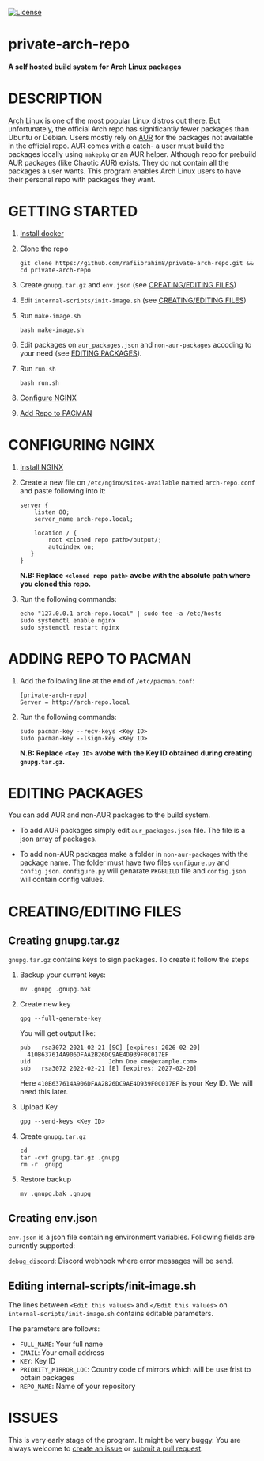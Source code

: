 [![License][License-shield]][License-url]

# private-arch-repo
#### A self hosted build system for Arch Linux packages

# DESCRIPTION
[Arch Linux](https://archlinux.org/) is one of the most popular Linux distros out there. But unfortunately, the official Arch repo has significantly fewer packages than Ubuntu or Debian. Users mostly rely on [AUR](https://aur.archlinux.org/) for the packages not available in the official repo. AUR comes with a catch- a user must build the packages locally using `makepkg` or an AUR helper. Although repo for prebuild AUR packages (like Chaotic AUR) exists. They do not contain all the packages a user wants. This program enables Arch Linux users to have their personal repo with packages they want.

# GETTING STARTED

1. [Install docker](https://docs.docker.com/engine/install/)

2. Clone the repo
    ```
    git clone https://github.com/rafiibrahim8/private-arch-repo.git && cd private-arch-repo
    ```

3. Create `gnupg.tar.gz` and `env.json` (see [CREATING/EDITING FILES](#creatingediting-files))

4. Edit `internal-scripts/init-image.sh` (see [CREATING/EDITING FILES](#editing-internal-scriptsinit-imagesh))

5. Run `make-image.sh`
    ```
    bash make-image.sh
    ```

6. Edit packages on `aur_packages.json` and `non-aur-packages` accoding to your need (see [EDITING PACKAGES](#editing-packages)).

7. Run `run.sh`
    ```
    bash run.sh
    ```

8. [Configure NGINX](#configuring-nginx)

9. [Add Repo to PACMAN](#adding-repo-to-pacman)

# CONFIGURING NGINX

1. [Install NGINX](https://www.nginx.com/resources/wiki/start/topics/tutorials/install/)

2. Create a new file on `/etc/nginx/sites-available` named `arch-repo.conf` and paste following into it:
    ```
    server {
        listen 80;
        server_name arch-repo.local;
        
        location / {
            root <cloned repo path>/output/; 
            autoindex on;
       }
    }
    ```
    **N.B: Replace `<cloned repo path>` avobe with the absolute path where you cloned this repo.**

3. Run the following commands:
    ```
    echo "127.0.0.1 arch-repo.local" | sudo tee -a /etc/hosts
    sudo systemctl enable nginx
    sudo systemctl restart nginx
    ```

# ADDING REPO TO PACMAN
1. Add the following line at the end of `/etc/pacman.conf`:
    ```
    [private-arch-repo]
    Server = http://arch-repo.local
    ```

2. Run the following commands:
    ```
    sudo pacman-key --recv-keys <Key ID>
    sudo pacman-key --lsign-key <Key ID>
    ```
    **N.B: Replace `<Key ID>` avobe with the Key ID obtained during creating `gnupg.tar.gz`.**

# EDITING PACKAGES
You can add AUR and non-AUR packages to the build system.

* To add AUR packages simply edit `aur_packages.json` file. The file is a json array of packages.

* To add non-AUR packages make a folder in `non-aur-packages` with the package name. The folder must have two files `configure.py` and `config.json`. `configure.py` will genarate `PKGBUILD` file and `config.json` will contain config values.

# CREATING/EDITING FILES

## Creating gnupg.tar.gz
`gnupg.tar.gz` contains keys to sign packages.
To create it follow the steps
1. Backup your current keys:
    ```
    mv .gnupg .gnupg.bak
    ```
    
2. Create new key
    ```
    gpg --full-generate-key
    ```
    You will get output like:
    ```
    pub   rsa3072 2021-02-21 [SC] [expires: 2026-02-20]
      410B637614A906DFAA2B26DC9AE4D939F0C017EF
    uid                      John Doe <me@example.com>
    sub   rsa3072 2022-02-21 [E] [expires: 2027-02-20]
    ```
    Here `410B637614A906DFAA2B26DC9AE4D939F0C017EF` is your Key ID. We will need this later.

3. Upload Key
    ```
    gpg --send-keys <Key ID>
    ```

4. Create `gnupg.tar.gz`
    ```
    cd
    tar -cvf gnupg.tar.gz .gnupg
    rm -r .gnupg
    ```

5. Restore backup
    ```
    mv .gnupg.bak .gnupg
    ```

## Creating env.json
`env.json` is a json file containing environment variables.
Following fields are currently supported:

`debug_discord`: Discord webhook where error messages will be send.

## Editing internal-scripts/init-image.sh
The lines between `<Edit this values>` and `</Edit this values>` on `internal-scripts/init-image.sh` contains editable parameters.

The parameters are follows:

* `FULL_NAME`: Your full name 
* `EMAIL`: Your email address
* `KEY`: Key ID
* `PRIORITY_MIRROR_LOC`: Country code of mirrors which will be use frist to obtain packages
* `REPO_NAME`: Name of your repository

# ISSUES

This is very early stage of the program. It might be very buggy. You are always welcome to [create an issue](https://github.com/rafiibrahim8/private-arch-repo/issues) or [submit a pull request](https://github.com/rafiibrahim8/private-arch-repo/pulls).

[License-shield]: https://img.shields.io/github/license/rafiibrahim8/private-arch-repo
[License-url]: https://github.com/rafiibrahim8/private-arch-repo/blob/master/LICENSE


